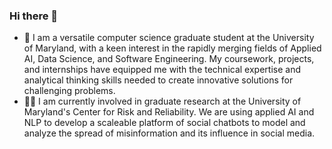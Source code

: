 ### Hi there 👋
- 🔭 I am a versatile computer science graduate student at the University of Maryland, with a keen interest in the rapidly merging fields of Applied AI, Data Science, and Software Engineering. My coursework, projects, and internships have equipped me with the technical expertise and analytical thinking skills needed to create innovative solutions for challenging problems.
- 👩‍💻 I am currently involved in graduate research at the University of Maryland's Center for Risk and Reliability. We are using applied AI and NLP to develop a scaleable platform of social chatbots to model and analyze the spread of misinformation and its influence in social media.



<!--
**as2032/as2032** is a ✨ _special_ ✨ repository because its `README.md` (this file) appears on your GitHub profile.

Here are some ideas to get you started:

- 🔭 I’m currently working on ...
- 🌱 I’m currently learning ...
- 👯 I’m looking to collaborate on ...
- 🤔 I’m looking for help with ...
- 💬 Ask me about ...
- 📫 How to reach me: ...
- 😄 Pronouns: ...
- ⚡ Fun fact: ...
-->
